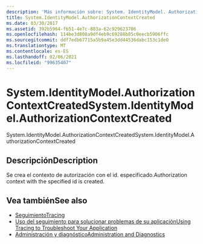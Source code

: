 ```yaml
---
description: 'Más información sobre: System. IdentityModel. AuthorizationContextCreated'
title: System.IdentityModel.AuthorizationContextCreated
ms.date: 03/30/2017
ms.assetid: 392b5964-fb51-4e7c-883a-62c929623706
ms.openlocfilehash: 114be3d808a9df4eb9c69288b85c0eecb5906ffc
ms.sourcegitcommit: ddf7edb67715a5b9a45e3dd44536dabc153c1de0
ms.translationtype: MT
ms.contentlocale: es-ES
ms.lasthandoff: 02/06/2021
ms.locfileid: "99635407"
---
```

# <a name="systemidentitymodelauthorizationcontextcreated"></a><span data-ttu-id="c21c1-103">System.IdentityModel.AuthorizationContextCreated</span><span class="sxs-lookup"><span data-stu-id="c21c1-103">System.IdentityModel.AuthorizationContextCreated</span></span>

<span data-ttu-id="c21c1-104">System.IdentityModel.AuthorizationContextCreated</span><span class="sxs-lookup"><span data-stu-id="c21c1-104">System.IdentityModel.AuthorizationContextCreated</span></span>  
  
## <a name="description"></a><span data-ttu-id="c21c1-105">Descripción</span><span class="sxs-lookup"><span data-stu-id="c21c1-105">Description</span></span>  

 <span data-ttu-id="c21c1-106">Se crea el contexto de autorización con el id. especificado.</span><span class="sxs-lookup"><span data-stu-id="c21c1-106">Authorization context with the specified id is created.</span></span>  
  
## <a name="see-also"></a><span data-ttu-id="c21c1-107">Vea también</span><span class="sxs-lookup"><span data-stu-id="c21c1-107">See also</span></span>

- [<span data-ttu-id="c21c1-108">Seguimiento</span><span class="sxs-lookup"><span data-stu-id="c21c1-108">Tracing</span></span>](index.md)
- [<span data-ttu-id="c21c1-109">Uso del seguimiento para solucionar problemas de su aplicación</span><span class="sxs-lookup"><span data-stu-id="c21c1-109">Using Tracing to Troubleshoot Your Application</span></span>](using-tracing-to-troubleshoot-your-application.md)
- [<span data-ttu-id="c21c1-110">Administración y diagnóstico</span><span class="sxs-lookup"><span data-stu-id="c21c1-110">Administration and Diagnostics</span></span>](../index.md)
